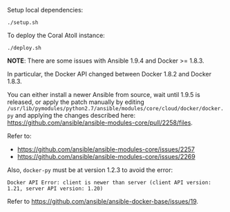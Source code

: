 Setup local dependencies:

    ./setup.sh

To deploy the Coral Atoll instance:

    ./deploy.sh

**NOTE**: There are some issues with Ansible 1.9.4 and Docker >= 1.8.3.

In particular, the Docker API changed between Docker 1.8.2 and Docker 1.8.3.

You can either install a newer Ansible from source, wait until 1.9.5 is released,
or apply the patch manually by editing `/usr/lib/pymodules/python2.7/ansible/modules/core/cloud/docker/docker.py`
and applying the changes described here: <https://github.com/ansible/ansible-modules-core/pull/2258/files>.

Refer to:
- <https://github.com/ansible/ansible-modules-core/issues/2257>
- <https://github.com/ansible/ansible-modules-core/issues/2269>

Also, `docker-py` must be at version 1.2.3 to avoid the error:

    Docker API Error: client is newer than server (client API version: 1.21, server API version: 1.20)

Refer to <https://github.com/ansible/ansible-docker-base/issues/19>.